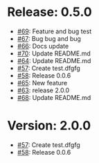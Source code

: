 # Release: 0.5.0

* [#69](https://github.com/saadmk11/test/pull/69): Feature and bug test
* [#67](https://github.com/saadmk11/test/pull/67): Bug bug and bug
* [#66](https://github.com/saadmk11/test/pull/66): Docs update
* [#70](https://github.com/saadmk11/test/pull/70): Update README.md
* [#64](https://github.com/saadmk11/test/pull/64): Update README.md
* [#57](https://github.com/saadmk11/test/pull/57): Create test.dfgfg
* [#58](https://github.com/saadmk11/test/pull/58): Release 0.0.6
* [#65](https://github.com/saadmk11/test/pull/65): New feature
* [#63](https://github.com/saadmk11/test/pull/63): release 2.0.0
* [#68](https://github.com/saadmk11/test/pull/68): Update README.md


Version: 2.0.0
==============

* [#57](https://github.com/saadmk11/test/pull/57): Create test.dfgfg
* [#58](https://github.com/saadmk11/test/pull/58): Release 0.0.6
